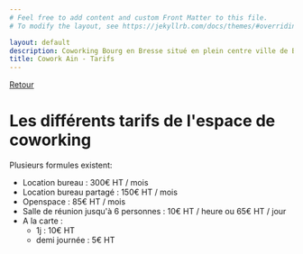 ```yaml
---
# Feel free to add content and custom Front Matter to this file.
# To modify the layout, see https://jekyllrb.com/docs/themes/#overriding-theme-defaults

layout: default
description: Coworking Bourg en Bresse situé en plein centre ville de Bourg. 
title: Cowork Ain - Tarifs
---
```


[Retour](/)

# Les différents tarifs de l'espace de coworking
Plusieurs formules existent:
- Location bureau : 300€ HT / mois
- Location bureau partagé : 150€ HT / mois
- Openspace : 85€ HT / mois
- Salle de réunion jusqu'à 6 personnes : 10€ HT / heure ou 65€ HT / jour
- A la carte :
    - 1j : 10€ HT
    - demi journée : 5€ HT
